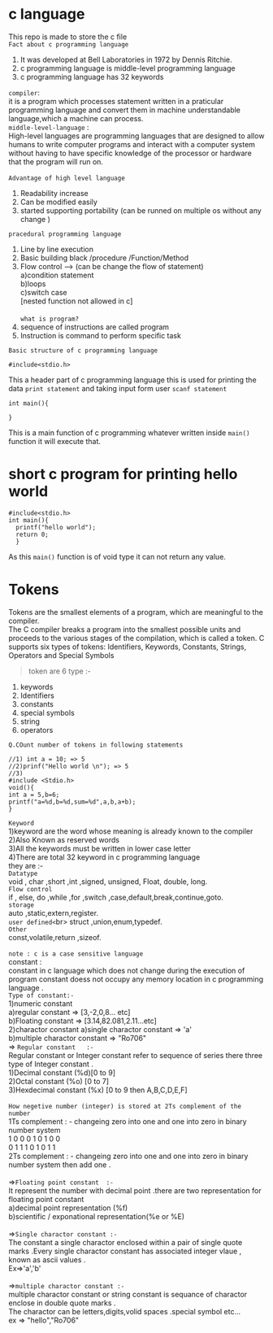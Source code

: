 # c language
This repo is made to store the c file <br>
`Fact about c programming language`<br>
1) It was developed at Bell Laboratories in 1972 by Dennis Ritchie.<br>
2) c programming language is middle-level programming language <br>
1) c programming language has 32 keywords <br>

`compiler`:<br>
it is a program which processes statement written in a  praticular programming language and convert them in machine understandable language,which a machine can process.<br>
`middle-level-language` :<br>
High-level languages are programming languages that are designed to allow humans to write computer programs and interact with a computer system without having to have specific knowledge of the processor or hardware that the program will run on.<br><br>
`Advantage of high level language `<br>
1) Readability increase <br>
2) Can be modified easily <br>
3) started supporting portability (can be runned on multiple os without any change )<br>

`pracedural programming language`
1) Line by line execution <br>
2) Basic building black /procedure /Function/Method <br>
3) Flow control --> (can be change the flow of statement)<br>
    a)condition statement<br>
    b)loops<br>
    c)switch case<br>
   [nested function not allowed in c]<br><br>
`what is program?`
1) sequence of instructions are called program <br>
2) Instruction is command to perform specific task<br>

`Basic structure of c programming language `
``` shell
#include<stdio.h>
```
This a header part of c programming language this is used for printing the data `print statement` and taking input form user `scanf statement` 
``` shell
int main(){

}
```
This is a main function of c programming whatever written inside `main()` function it will execute that.

# short c program for printing hello world
```shell
#include<stdio.h>
int main(){
  printf("hello world");
  return 0;
  }
```
As this `main()` function is of void type it can not return any value.
# Tokens
Tokens are the smallest elements of a program, which are meaningful to the compiler.<br>
The C compiler breaks a program into the smallest possible units and proceeds to the various stages of the compilation,
which is called a token. C supports six types of tokens: Identifiers, Keywords, Constants, Strings, Operators and Special Symbols<br>
> token are 6 type :- <br> 
1) keywords <br>
2) Identifiers <br>
3) constants <br>
4) special symbols <br>
5) string <br>
6) operators <br>

`Q.COunt number of tokens in following statements`
```
//1) int a = 10; => 5
//2)prinf("Hello world \n"); => 5
//3)
#include <Stdio.h>
void(){
int a = 5,b=6;
printf("a=%d,b=%d,sum=%d",a,b,a+b);
}

```
`Keyword`<br>
1)keyword are the word whose meaning is already known to the compiler<br>
2)Also Known as reserved words<br>
3)All the keywords must be written in lower case letter<br>
4)There are total 32 keyword in c programming language <br>
they are :-<br>
`Datatype`<br>
void , char ,short ,int ,signed, unsigned, Float, double, long.<br>
`Flow control`<br>
if , else, do ,while ,for ,switch ,case,default,break,continue,goto.<br>
`storage`<br>
auto ,static,extern,register.<br>
`user defined<`br>
struct ,union,enum,typedef.<br>
`Other  `<br>
const,volatile,return ,sizeof.<br>
<br>
`note : c is a case sensitive language`<br>
constant :<br>
constant in c language which does not change during the execution of program constant doess not occupy any memory location in c programming language .<br>
`Type of constant:-   `<br>
1)numeric constant <br>
 a)regular constant => [3,-2,0,8... etc]<br>
 b)Floating constant => [3.14,82.081,2.11...etc]<br>
2)charactor constant 
 a)single charactor constant => 'a' <br>
 b)multiple charactor constant => "Ro706" <br>
=> `Regular constant   :- `<br>
Regular constant or Integer constant refer to sequence of series there three type of Integer constant .<br>
1)Decimal constant (%d)[0 to 9] <br>
2)Octal constant (%o) [0 to 7]<br>
3)Hexdecimal constant (%x) [0 to 9 then A,B,C,D,E,F]<br>
<br>
`How negetive number (integer) is stored at 2Ts complement of the number `<br>
1Ts complement : - changeing zero into  one and one into zero in binary number system <br>
1 0 0 0 1 0 1 0 0<br>
0 1 1 1 0 1 0 1 1<br>
2Ts complement : - changeing zero into  one and one into zero in binary number system then add one .
<br>
<br>
=>`Floating point constant  :-`<br>
It represent the number with decimal point .there are two representation for floating point constant <br>
a)decimal point representation (%f)<br>
b)scientific / exponational representation(%e or %E)<br>
<br>
=>`Single charactor constant :-`<br>
The constant a single charactor enclosed within a pair of single quote marks .Every single charactor constant has associated integer vlaue , known as ascii values .<br>
Ex=>'a','b'
<br><br>
=>`multiple charactor constant :-`<br>
multiple charactor constant or string constant is sequance of charactor enclose in double quote marks .<br>
The charactor can be letters,digits,volid spaces .special symbol etc...<br>
ex => "hello","Ro706"
